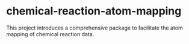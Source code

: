 # chemical-reaction-atom-mapping
This project introduces a comprehensive package to facilitate the atom mapping of chemical reaction data.
